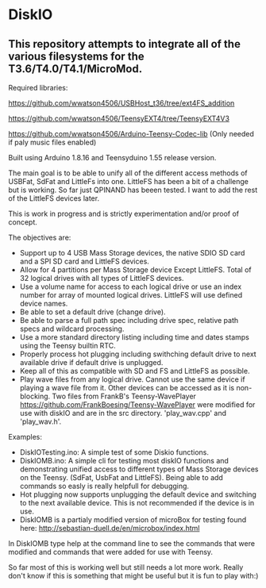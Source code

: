 # DiskIO

## This repository attempts to integrate all of the various filesystems for the T3.6/T4.0/T4.1/MicroMod.

Required libraries:
 
 https://github.com/wwatson4506/USBHost_t36/tree/ext4FS_addition
 
 https://github.com/wwatson4506/TeensyEXT4/tree/TeensyEXT4V3
 
 https://github.com/wwatson4506/Arduino-Teensy-Codec-lib (Only needed if paly music files enabled)

 
Built using Arduino 1.8.16 and Teensyduino 1.55 release version.

The main goal is to be able to unify all of the different access methods of USBFat, SdFat and LittleFs into one. LittleFS has been a bit of a challenge but is working. So far just QPINAND has beeen tested. I want to add the rest of the LittleFS devices later. 

This is work in progress and is strictly experimentation and/or proof of concept. 

The objectives are:

- Support up to 4 USB Mass Storage devices, the native SDIO SD card and a SPI SD card and LittleFS devices.
- Allow for 4 partitions per Mass Storage device Except LittleFS. Total of 32 logical drives with all types of LittleFS devices.
- Use a volume name for access to each logical drive or use an index number for array of mounted logical drives. LittleFS will   use defined device names.
- Be able to set a default drive (change drive).
- Be able to parse a full path spec including drive spec, relative path specs and wildcard processing.
- Use a more standard directory listing including time and dates stamps using the Teensy builtin RTC.
- Properly process hot plugging including swithching default drive to next available drive if default drive is unplugged.
- Keep all of this as compatible with SD and FS and LittleFS as possible.
- Play wave files from any logical drive. Cannot use the same device if playing a wave file from it. Other devices can be accessed as it is non-blocking. Two files from FrankB's Teensy-WavePlayer https://github.com/FrankBoesing/Teensy-WavePlayer were modified for use with diskIO and are in the src directory. 'play_wav.cpp' and 'play_wav.h'.

Examples:
- DiskIOTesting.ino: A simple test of some Diskio functions.
- DiskIOMB.ino: A simple cli for testing most diskIO functions and demonstrating unified access to different types of Mass Storage devices on the Teensy. (SdFat, UsbFat and LittleFS). Being able to add commands so easly is really helpfull for debugging.
- Hot plugging now supports unplugging the default device and switching to the next available device. This is not recommended if the device is in use.
- DiskIOMB is a partialy modified version of microBox for testing found here:
http://sebastian-duell.de/en/microbox/index.html

In DiskIOMB type help at the command line to see the commands that were modified and commands that were added for use with Teensy.

So far most of this is working well but still needs a lot more work. Really don't know if this is something that might be useful but it is fun to play with:)
